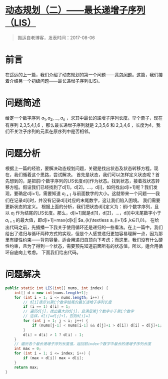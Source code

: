 # [动态规划（二）——最长递增子序列（LIS）](https://github.com/zzy131250/gitblog/issues/22)

> 搬运自老博客，发表时间：2017-08-06

# 前言
在遥远的上一篇，我们介绍了动态规划的第一个问题——[背包问题](https://github.com/zzy131250/gitblog/issues/13)。这篇，我们接着介绍另一个初级问题——最长递增子序列(LIS)。

# 问题简述
给定一个数字序列 $a_{1},a_{2},…,a_{n}$  ，求其中最长的递增子序列长度。举个栗子，现在有序列 2,3,5,4,1,6 ，那么最长递增子序列就是 2,3,5,6 和 2,3,4,6 ，长度为4，我们不关注子序列的元素在原序列中是否相邻。

# 问题分析
根据上一篇的经验，要解决动态规划问题，关键是找出状态及状态转移方程。现在，我们循着这个思路，尝试解决。
首先是状态，我们可以怎样定义状态呢？首先想到的，是把前i个数字序列的LIS长度d[i]作为状态。找到状态，接着找状态转移方程。假设我们已经找到了d[1]，d[2]，…，d[i]，如何找出d[i+1]呢？我们发现，要确定d[i+1]，需要知道 $a_{i+1}$ 与前面数字的大小。这就带来一个问题——我们在记录d[i]时，并没有记录d[i]对应的末尾数字，这让我们陷入困境。
我们需要更新状态的定义。
根据上面的分析，我们把状态d[i]定义为：前i个数字序列，且以 $a_{i}$ 作为结尾的LIS长度。那么，d[i+1]就是d[1]，d[2]，…，d[i]中末尾数字小于 $a_{i+1}$ 的最大值，即d[i+1]=max{d[k]| $a_{k}\textless a_{i+1}$ ,k∈(1,i)}。
在给出代码之前，先插播一下我关于使用循环还是递归的一些看法。在上一篇中，我们给出了递归与循环两种方式的实现，但是个人感觉递归更加容易理解一点，因为那里有硬性约束——背包容量，适合用递归自顶向下考虑；而这里，我们没有什么硬性约束，且为了得到一个状态，需要预先知道前面所有的状态值，所以，适合用循环自底向上考虑。
下面我们给出代码。
# 问题解决
```Java
public static int LIS(int[] nums, int index) {
	int[] d = new int[nums.length+1];
	for (int i = 1; i <= nums.length; i++) {
    	// d[i]表示以第i个数字结尾的最长递增子序列长度
    	if (i == 1) d[i] = 1;
    	// 遍历d[j]，找出最大的d[j]，且满足第j个数字小于第i个数字
    	// 这样，d[i]=d[j]+1，否则d[i]=1
    	for (int j = 1; j < i; j++) {
    		if (nums[j-1] < nums[i-1] && d[j]+1 > d[i]) d[i] = d[j]+1;
    	}
    	d[i] = d[i] > 1 ? d[i] : 1;
	}
	// 遍历各个最长递增子序列长度值，返回前index个数字中最长的递增子序列长度
	int max = 0;
	for (int i = 1; i <= index; i++) {
		if (max < d[i]) max = d[i];
	}
	return max;
}
```